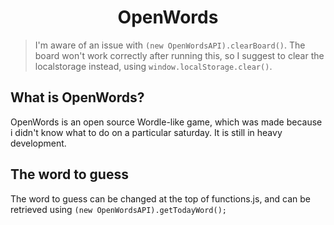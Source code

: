 <h1 align="center">OpenWords</h1>

> I'm aware of an issue with ```(new OpenWordsAPI).clearBoard()```. The board won't work correctly after running this, so I suggest to clear the localstorage instead, using ```window.localStorage.clear()```. 

## What is OpenWords?
OpenWords is an open source Wordle-like game, which was made because i didn't know what to do on a particular saturday. It is still in heavy development.

## The word to guess
The word to guess can be changed at the top of functions.js, and can be retrieved using ```(new OpenWordsAPI).getTodayWord();```
